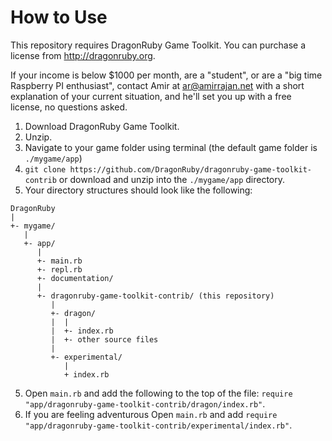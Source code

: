 # How to Use

This repository requires DragonRuby Game Toolkit. You can purchase a license from http://dragonruby.org.

If your income is below $1000 per month, are a "student", or are a "big time Raspberry PI enthusiast", contact Amir at ar@amirrajan.net with a short explanation of your current situation, and he'll set you up with a free license, no questions asked.

1. Download DragonRuby Game Toolkit.
2. Unzip.
3. Navigate to your game folder using terminal (the default game folder is `./mygame/app`)
4. `git clone https://github.com/DragonRuby/dragonruby-game-toolkit-contrib` or download and unzip into the `./mygame/app` directory.
5. Your directory structures should look  like the following:

```
DragonRuby
|
+- mygame/
   |
   +- app/
      |
      +- main.rb
      +- repl.rb
      +- documentation/
      |
      +- dragonruby-game-toolkit-contrib/ (this repository)
         |
         +- dragon/
         |  |
         |  +- index.rb
         |  +- other source files
         |
         +- experimental/
            |
            + index.rb

```

5. Open `main.rb` and add the following to the top of the file: `require "app/dragonruby-game-toolkit-contrib/dragon/index.rb"`.
6. If you are feeling adventurous Open `main.rb` and add `require "app/dragonruby-game-toolkit-contrib/experimental/index.rb"`.
